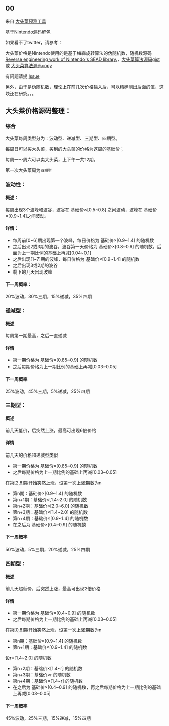 ## 00

来自 [大头菜预测工具](http://dodopass.21hz.top/turnip/)

基于[Nintendo源码解包](https://twitter.com/_Ninji/status/1244818665851289602?s=20)

如果看不了twitter，请参考：

大头菜价格是Nintendo使用的是基于梅森旋转算法的伪随机数，随机数源码 [Reverse engineering work of Nintendo's SEAD library.](https://github.com/simontime/Resead)，[大头菜算法源码gist](https://gist.github.com/Treeki/85be14d297c80c8b3c0a76375743325b) 或 [大头菜算法源码copy](https://github.com/harryeti/turnip_record/blob/master/TurnipPrices.cpp)

有问题请提 [Issue](https://github.com/harryeti/turnip_record/issues)

另外，由于是伪随机数，理论上在前几次价格输入后，可以精确测出后面的值，这块还在研究。。。


## 大头菜价格源码整理：

### 综合

大头菜每周类型分为：波动型、递减型、三期型、四期型。

每周日可以买大头菜，买到的大头菜的价格为这周的基础价；

每周一～周六可以卖大头菜，上下午一共12期。

第一次大头菜周为`四期型`

### 波动性：

#### 概述：

每周出现3个波峰和波谷，波谷在 基础价×\[0.5\~0.8] 之间波动，波峰在 基础价×\[0.9~1.4]之间波动。

#### 详情：

- 每周前\[0\~6]期出现第一个波峰，每日价格为 基础价×\[0.9~1.4] 的随机数
- 之后出现2或3期的波谷，波谷第一天价格为 基础价×\[0.8\~0.6] 的随机数，后面为上一期比例的基础上再减\[0.04~0.1]
- 之后出现\[1\~7]期的波峰，每日价格为 基础价×\[0.9~1.4] 的随机数
- 之后出现3或2期的波谷
- 剩下的几天出现波峰

#### 下一周概率：

20%波动，30%三期，15%递减，35%四期

### 递减型：

#### 概述

每周第一期最高，之后一直递减

#### 详情

- 第一期价格为 基础价×\[0.85~0.9] 的随机数
- 之后每期价格为上一期比例的基础上再减\[0.03~0.05]

#### 下一周概率

25%波动，45%三期，5%递减，25%四期

### 三期型：

#### 概述

前几天低价，后突然上涨，最高可出现6倍价格

#### 详情

前几天的价格和递减型类似

- 第一期价格为 基础价×\[0.85~0.9] 的随机数
- 之后每期价格为上一期比例的基础上再减\[0.03~0.05]

在第[2,8]期开始突然上涨，设第一次上涨期数为n

- 第n期：基础价×\[0.9~1.4] 的随机数
- 第n+1期：基础价×\[1.4~2.0] 的随机数
- 第n+2期：基础价×\[2.0~6.0] 的随机数
- 第n+3期：基础价×\[1.4~2.0] 的随机数
- 第n+4期：基础价×\[0.9~1.4] 的随机数
- 在之后为 基础价×\[0.4~0.9] 的随机数

#### 下一周概率

50%波动，5%三期，20%递减，25%四期

### 四期型：

#### 概述

前几天超低价，后突然上涨，最高可出现2倍价格

#### 详情

- 第一期价格为 基础价×\[0.4~0.9] 的随机数
- 之后每期价格为上一期比例的基础上再减\[0.03~0.05]

在第[0,8]期开始突然上涨，设第一次上涨期数为n

- 第n期：基础价×\[0.9~1.4] 的随机数
- 第n+1期：基础价×\[0.9~1.4] 的随机数

设r=\[1.4~2.0] 的随机数

- 第n+2期：基础价×\[1.4~r] 的随机数
- 第n+3期：基础价×r 的随机数
- 第n+4期：基础价×\[1.4~r] 的随机数
- 在之后为 基础价×\[0.4\~0.9] 的随机数，再之后每期价格为上一期比例的基础上再减\[0.03~0.05]

#### 下一周概率

45%波动，25%三期，15%递减，15%四期
